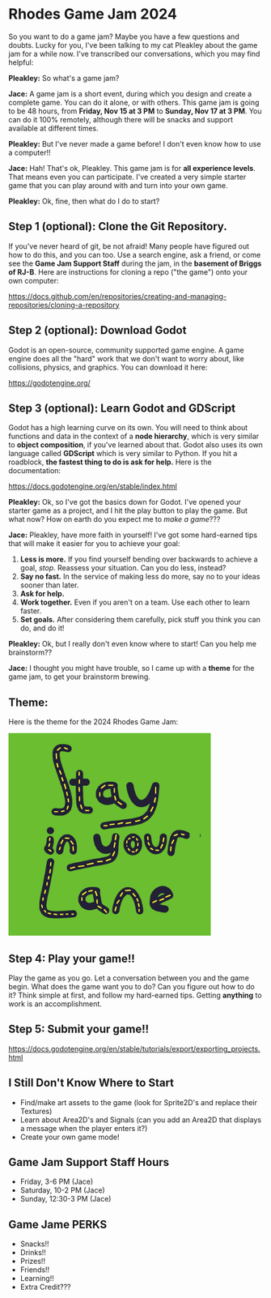 # Rhodes Game Jam 2024

So you want to do a game jam? Maybe you have a few questions and doubts. Lucky for you, I've been talking to my cat Pleakley about the game jam for a while now. I've transcribed our conversations, which you may find helpful:

**Pleakley:** So what's a game jam?

**Jace:** A game jam is a short event, during which you design and create a complete game. You can do it alone, or with others. This game jam is going to be 48 hours, from **Friday, Nov 15 at 3 PM** to **Sunday, Nov 17 at 3 PM**. You can do it 100% remotely, although there will be snacks and support available at different times.

**Pleakley:** But I've never made a game before! I don't even know how to use a computer!!

**Jace:** Hah! That's ok, Pleakley. This game jam is for **all experience levels**. That means even you can participate. I've created a very simple starter game that you can play around with and turn into your own game.

**Pleakley:** Ok, fine, then what do I do to start?


## Step 1 (optional): Clone the Git Repository.

If you've never heard of git, be not afraid! Many people have figured out how to do this, and you can too. Use a search engine, ask a friend, or come see the **Game Jam Support Staff** during the jam, in the **basement of Briggs of RJ-B**. Here are instructions for cloning a repo ("the game") onto your own computer:

https://docs.github.com/en/repositories/creating-and-managing-repositories/cloning-a-repository

## Step 2 (optional): Download Godot

Godot is an open-source, community supported game engine. A game engine does all the "hard" work that we don't want to worry about, like collisions, physics, and graphics. You can download it here:

https://godotengine.org/

## Step 3 (optional): Learn Godot and GDScript

Godot has a high learning curve on its own. You will need to think about functions and data in the context of a **node hierarchy**, which is very similar to **object composition**, if you've learned about that. Godot also uses its own language called **GDScript** which is very similar to Python. If you hit a roadblock, **the fastest thing to do is ask for help.** Here is the documentation:

https://docs.godotengine.org/en/stable/index.html

**Pleakley:** Ok, so I've got the basics down for Godot. I've opened your starter game as a project, and I hit the play button to play the game. But what now? How on earth do you expect me to _make a game_???

**Jace:** Pleakley, have more faith in yourself! I've got some hard-earned tips that will make it easier for you to achieve your goal:

1. **Less is more.** If you find yourself bending over backwards to achieve a goal, _stop_. Reassess your situation. Can you do less, instead?
2. **Say no fast.** In the service of making less do more, say no to your ideas sooner than later.
3. **Ask for help.**
4. **Work together.** Even if you aren't on a team. Use each other to learn faster.
5. **Set goals.** After considering them carefully, pick stuff you think you can do, and do it!

**Pleakley:** Ok, but I really don't even know where to start! Can you help me brainstorm??

**Jace:** I thought you might have trouble, so I came up with a **theme** for the game jam, to get your brainstorm brewing.

## Theme:

Here is the theme for the 2024 Rhodes Game Jam:

<img src="THEME.png" alt="Stay in Your Lane" width="400"/>


## Step 4: Play your game!!

Play the game as you go. Let a conversation between you and the game begin. What does the game want you to do? Can you figure out how to do it? Think simple at first, and follow my hard-earned tips. Getting **anything** to work is an accomplishment. 

## Step 5: Submit your game!!

https://docs.godotengine.org/en/stable/tutorials/export/exporting_projects.html

## I Still Don't Know Where to Start

* Find/make art assets to the game (look for Sprite2D's and replace their Textures)
* Learn about Area2D's and Signals (can you add an Area2D that displays a message when the player enters it?)
* Create your own game mode!

## Game Jam Support Staff Hours
* Friday, 3-6 PM (Jace)
* Saturday, 10-2 PM (Jace)
* Sunday, 12:30-3 PM (Jace)

## Game Jame PERKS
* Snacks!!
* Drinks!!
* Prizes!!
* Friends!!
* Learning!!
* Extra Credit???
